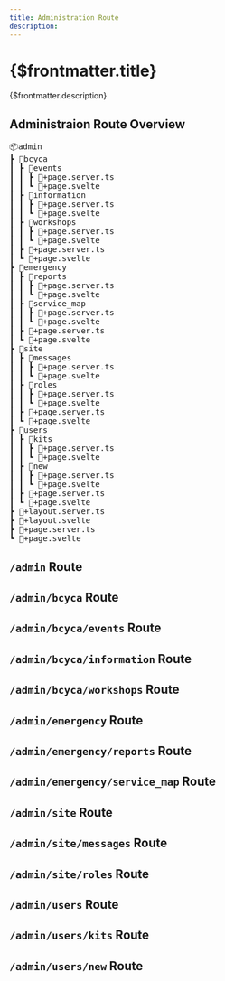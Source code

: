 ```yaml
---
title: Administration Route
description: 
---
```


# {$frontmatter.title}

{$frontmatter.description}

## Administraion Route Overview

<pre>
📦admin
┣ 📂bcyca
┃ ┣ 📂events
┃ ┃ ┣ 📜+page.server.ts
┃ ┃ ┗ 📜+page.svelte
┃ ┣ 📂information
┃ ┃ ┣ 📜+page.server.ts
┃ ┃ ┗ 📜+page.svelte
┃ ┣ 📂workshops
┃ ┃ ┣ 📜+page.server.ts
┃ ┃ ┗ 📜+page.svelte
┃ ┣ 📜+page.server.ts
┃ ┗ 📜+page.svelte
┣ 📂emergency
┃ ┣ 📂reports
┃ ┃ ┣ 📜+page.server.ts
┃ ┃ ┗ 📜+page.svelte
┃ ┣ 📂service_map
┃ ┃ ┣ 📜+page.server.ts
┃ ┃ ┗ 📜+page.svelte
┃ ┣ 📜+page.server.ts
┃ ┗ 📜+page.svelte
┣ 📂site
┃ ┣ 📂messages
┃ ┃ ┣ 📜+page.server.ts
┃ ┃ ┗ 📜+page.svelte
┃ ┣ 📂roles
┃ ┃ ┣ 📜+page.server.ts
┃ ┃ ┗ 📜+page.svelte
┃ ┣ 📜+page.server.ts
┃ ┗ 📜+page.svelte
┣ 📂users
┃ ┣ 📂kits
┃ ┃ ┣ 📜+page.server.ts
┃ ┃ ┗ 📜+page.svelte
┃ ┣ 📂new
┃ ┃ ┣ 📜+page.server.ts
┃ ┃ ┗ 📜+page.svelte
┃ ┣ 📜+page.server.ts
┃ ┗ 📜+page.svelte
┣ 📜+layout.server.ts
┣ 📜+layout.svelte
┣ 📜+page.server.ts
┗ 📜+page.svelte
</pre>

## `/admin` Route

## `/admin/bcyca` Route

## `/admin/bcyca/events` Route

## `/admin/bcyca/information` Route

## `/admin/bcyca/workshops` Route

## `/admin/emergency` Route

## `/admin/emergency/reports` Route

## `/admin/emergency/service_map` Route

## `/admin/site` Route

## `/admin/site/messages` Route

## `/admin/site/roles` Route

## `/admin/users` Route

## `/admin/users/kits` Route

## `/admin/users/new` Route
